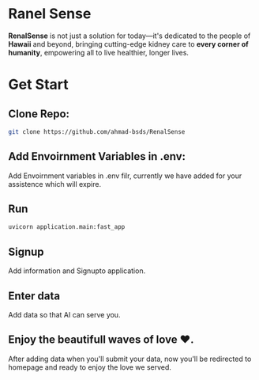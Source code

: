 
# Ranel Sense

**RenalSense** is not just a solution for today—it's dedicated to the people of **Hawaii** and beyond, bringing cutting-edge kidney care to **every corner of humanity**, empowering all to live healthier, longer lives.


# Get Start

## Clone Repo:

```bash
git clone https://github.com/ahmad-bsds/RenalSense
```

## Add Envoirnment Variables in .env:
Add Envoirnment variables in .env filr, currently we have added for your assistence which will expire.

## Run

```bash
uvicorn application.main:fast_app
```

## Signup

Add information and Signupto application.

## Enter data 

Add data so that AI can serve you.

## Enjoy the beautifull waves of love ❤️.

After adding data when you'll submit your data, now you'll be redirected to homepage and ready to enjoy the love we served.

